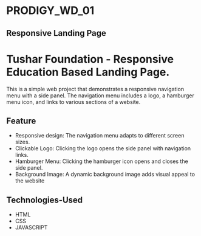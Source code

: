 # PRODIGY_WD_01
## Responsive Landing Page
# Tushar Foundation - Responsive Education Based Landing Page.
This is a simple web project that demonstrates a responsive navigation menu with a side panel. The navigation menu includes a logo, a hamburger menu icon, and links to various sections of a website.

## Feature
* Responsive design: The navigation menu adapts to different screen sizes.
* Clickable Logo: Clicking the logo opens the side panel with navigation links.
* Hamburger Menu: Clicking the hamburger icon opens and closes the side panel.
* Background Image: A dynamic background image adds visual appeal to the website


## Technologies-Used
* HTML
* CSS
* JAVASCRIPT
